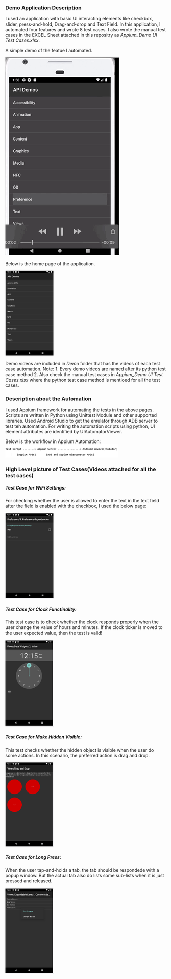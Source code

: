 ### Demo Application Description

I used an application with basic UI interacting elements like checkbox, slider, press-and-hold, Drag-and-drop and Text Field. In this application, I automated four features and wrote 8 test cases. I also wrote the manual test cases in the EXCEL Sheet attached in this repositry as *Appium_Demo UI Test Cases.xlsx*.

A simple demo of the featue I automated.

![](https://github.com/Hemalatah/android_automation_test/blob/master/Demo/demo.gif)

Below is the home page of the application.

<img src="https://github.com/Hemalatah/android_automation_test/blob/master/Screen_shots/Home%20Page.png" width="30%">

Demo videos are included in *Demo* folder that has the videos of each test case automation.
Note: 1. Every demo videos are named after its python test case method
      2. Also check the manual test cases in *Appium_Demo UI Test Cases.xlsx* where the python test case method is mentioed for all the test cases.

### Description about the Automation

I used Appium framework for automating the tests in the above pages. Scripts are written in Python using Unittest Module and other supported libraries. Used Android Studio to get the emulator through ADB server to test teh automation. For writing the automation scripts using python, UI element attributes are identified by UIAutomatorViewer.

Below is the workflow in Appium Automation:
<img src="https://github.com/Hemalatah/android_automation_test/blob/master/Screen_shots/Appium%20Workflow.png" width="70%">

### High Level picture of Test Cases(Videos attached for all the test cases)

##### Test Case for WiFi Settings:
For checking whether the user is allowed to enter the text in the text field after the field is enabled with the checkbox, I used the below page:

<img src="https://github.com/Hemalatah/android_automation_test/blob/master/Screen_shots/WiFi_Settings_tests.png" width="30%">

##### Test Case for Clock Functinality:
This test case is to check whether the clock responds properly when the user change the value of hours and minutes. If the clock ticker is moved to the user expected value, then the test is valid!

<img src="https://github.com/Hemalatah/android_automation_test/blob/master/Screen_shots/Slider_test.png" width="30%">

##### Test Case for Make Hidden Visible:
This test checks whether the hidden object is visible when the user do some actions. In this scenario, the preferred action is drag and drop.

<img src="https://github.com/Hemalatah/android_automation_test/blob/master/Screen_shots/Drag_And_Drop_test.png" width="30%">

##### Test Case for Long Press:
When the user tap-and-holds a tab, the tab should be respondede with a popup window. But the actual tab also do lists some sub-lists when it is just pressed and released.

<img src="https://github.com/Hemalatah/android_automation_test/blob/master/Screen_shots/Long_Press_test.png" width="30%">

